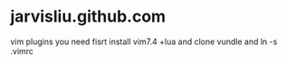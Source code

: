 # jarvisliu.github.com
vim plugins
you need fisrt install vim7.4 +lua and clone vundle and ln -s .vimrc
